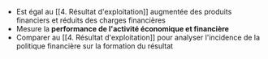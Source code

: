 - Est égal au [[4. Résultat d'exploitation]] augmentée des produits financiers et réduits des charges financières
- Mesure la **performance de l'activité économique et financière**
- Comparer au [[4. Résultat d'exploitation]] pour analyser l'incidence de la politique financière sur la formation du résultat
<html>
	<head>
		<style>
			table,
			th,
			td {
				border: 0px solid black;
				border-collapse: collapse;
			}

			th:first-child,
			td:first-child {
				border-right: 0;
			}
		</style>
	</head>
	<body>
		<table>
			<tr>
				<th></th>
				<th>Elements<span style="visibility: hidden;">aze aze aze</span></th>
				<th>Place dans le Compte de Résultat</th>
			</tr>
			<tr>
				<td rowspan="1">
					<span style="visibility: hidden;">***</span>+
					<br>
					<span style="visibility: hidden;">***</span>-
					<br>
					<span style="visibility: hidden;">***</span>+/-
				</td>
				<td rowspan="2"> RE <br> Total produit financiers <br> Total charge financiers <br> quotes-parts de résultats sur opérations faites en communs
				</td>
				<td rowspan =3> =Résultat financier <br>=Résultat financier<br> <br> <br>
			 </td>
			</tr>
			<tr><tr>
				<th colspan="3"> = Résultat courant avant impôts (RCAI) 
	 </th>				<td></td>
				</tr>
				
		</table>
	</body>
</html>
